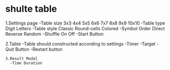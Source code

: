 # shulte table
   1.Settings page
      -Table size
         3x3 4x4 5x5 6x6 7x7 8x8 9x9 10x10
      -Table type
         Digit Letters
      -Table style
         Classic Round-cells  Colored
      -Symbol Order
         Direct  Reverse  Random
      -Shuffle 
         On Off
      -Start Button

   2.Table
      -Table should constructed according to settings
      -Timer 
      -Target
      -Quit Button
      -Restart button
    
    3.Result Modal
      -Time Duration